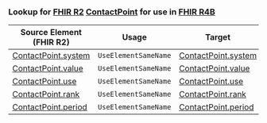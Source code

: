 ### Lookup for [FHIR R2](https://hl7.org/fhir/DSTU2/) [ContactPoint](https://hl7.org/fhir/DSTU2/ContactPoint.html) for use in [FHIR R4B](https://hl7.org/fhir/R4B/)

| Source Element (FHIR R2) | Usage | Target |
| -------------- | ----- | ------ |
| [ContactPoint.system](https://hl7.org/fhir/DSTU2/ContactPoint.html#resource) | `UseElementSameName` | [ContactPoint.system](https://hl7.org/fhir/R4B/ContactPoint.html#resource) |
| [ContactPoint.value](https://hl7.org/fhir/DSTU2/ContactPoint.html#resource) | `UseElementSameName` | [ContactPoint.value](https://hl7.org/fhir/R4B/ContactPoint.html#resource) |
| [ContactPoint.use](https://hl7.org/fhir/DSTU2/ContactPoint.html#resource) | `UseElementSameName` | [ContactPoint.use](https://hl7.org/fhir/R4B/ContactPoint.html#resource) |
| [ContactPoint.rank](https://hl7.org/fhir/DSTU2/ContactPoint.html#resource) | `UseElementSameName` | [ContactPoint.rank](https://hl7.org/fhir/R4B/ContactPoint.html#resource) |
| [ContactPoint.period](https://hl7.org/fhir/DSTU2/ContactPoint.html#resource) | `UseElementSameName` | [ContactPoint.period](https://hl7.org/fhir/R4B/ContactPoint.html#resource) |
